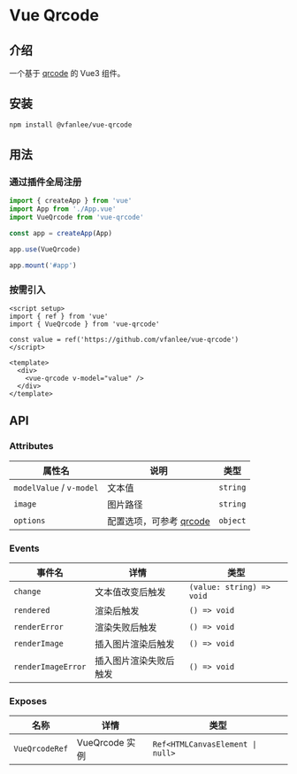# Vue Qrcode

## 介绍

一个基于 [qrcode](https://www.npmjs.com/package/qrcode) 的 Vue3 组件。

## 安装

```bash
npm install @vfanlee/vue-qrcode
```

## 用法

### 通过插件全局注册

```js
import { createApp } from 'vue'
import App from './App.vue'
import VueQrcode from 'vue-qrcode'

const app = createApp(App)

app.use(VueQrcode)

app.mount('#app')
```

### 按需引入

```vue
<script setup>
import { ref } from 'vue'
import { VueQrcode } from 'vue-qrcode'

const value = ref('https://github.com/vfanlee/vue-qrcode')
</script>

<template>
  <div>
    <vue-qrcode v-model="value" />
  </div>
</template>
```

## API

### Attributes

| 属性名                   | 说明                                                                              | 类型     |
| ------------------------ | --------------------------------------------------------------------------------- | -------- |
| `modelValue` / `v-model` | 文本值                                                                            | `string` |
| `image`                  | 图片路径                                                                          | `string` |
| `options`                | 配置选项，可参考 [qrcode](https://github.com/soldair/node-qrcode#qr-code-options) | `object` |

### Events

| 事件名             | 详情                   | 类型                      |
| ------------------ | ---------------------- | ------------------------- |
| `change`           | 文本值改变后触发       | `(value: string) => void` |
| `rendered`         | 渲染后触发             | `() => void`              |
| `renderError`      | 渲染失败后触发         | `() => void`              |
| `renderImage`      | 插入图片渲染后触发     | `() => void`              |
| `renderImageError` | 插入图片渲染失败后触发 | `() => void`              |

### Exposes

| 名称           | 详情           | 类型                             |
| -------------- | -------------- | -------------------------------- |
| `VueQrcodeRef` | VueQrcode 实例 | `Ref<HTMLCanvasElement \| null>` |
